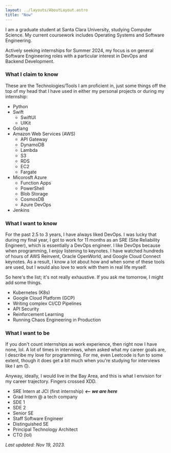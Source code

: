 ```yaml
---
layout: ../layouts/AboutLayout.astro
title: "Now"
---
```


I am a graduate student at Santa Clara University, studying Computer Science. My current coursework includes Operating Systems and Software Engineering.

Actively seeking internships for Summer 2024, my focus is on general Software Engineering roles with a particular interest in DevOps and Backend Development.

### What I claim to know

These are the Technologies/Tools I am proficient in, just some things off the top of my head that I have used in either my personal projects or during my internship:

- Python 
- Swift
  - SwiftUI
  - UIKit
- Golang
- Amazon Web Services (AWS)
  - API Gateway
  - DynamoDB
  - Lambda
  - S3
  - RDS
  - EC2
  - Fargate
- Micorosft Azure
  - Function Apps
  - PowerShell
  - Blob Storage
  - CosmosDB
  - Azure DevOps
- Jenkins

### What I want to know

For the past 2.5 to 3 years, I have always liked DevOps. I was lucky that during my final year, I got to work for 11 months as an SRE (Site Reliability Engineer), which is essentially a DevOps engineer. I like DevOps because when programming, I enjoy listening to keynotes. I have watched hundreds of hours of AWS Reinvent, Oracle OpenWorld, and Google Cloud Connect keynotes. As a result, I know a lot about how and when some of these tools are used, but I would also love to work with them in real life myself. 

So here's the list; it's not really exhaustive. If you ask me tomorrow, I might add some things.

- Kubernetes (K8s)
- Google Cloud Platform (GCP)
- Writing complex CI/CD Pipelines
- API Security 
- Reinforcement Learning
- Running Chaos Engineering in Production 

### What I want to be

If you don't count internships as work experience, then right now I have none, lol. A lot of times in interviews, when asked what my career goals are, I describe my love for programming. For me, even Leetcode is fun to some extent, though it does get a bit much when you're studying for interviews like I am 🙃.

Anyway, ideally, I would live in the Bay Area, and this is what I envision for my career trajectory. Fingers crossed XDD.

- SRE Intern at JCI (first internship) **_<-- we are here_**
- Grad Intern @ a tech company 
- SDE 1 
- SDE 2 
- Senior SE
- Staff Software Engineer
- Distinguished SE
- Principal Technology Architect 
- CTO (lol)

_Last updated: Nov 19, 2023._
